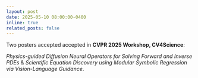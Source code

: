 ```yaml
---
layout: post
date: 2025-05-10 08:00:00-0400
inline: true
related_posts: false
---
```


Two posters accepted accepted in **CVPR 2025 Workshop, CV4Science**: 

_Physics-guided Diffusion Neural Operators for Solving Forward and Inverse PDEs_ &
_Scientific Equation Discovery using Modular Symbolic Regression via Vision-Language Guidance_.
